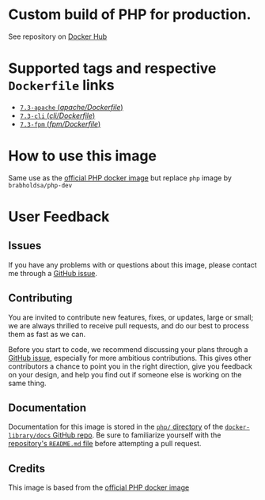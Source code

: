 # Custom build of PHP for production.

See repository on [Docker Hub](https://hub.docker.com/repository/docker/brabholdsa/php-dev)

# Supported tags and respective `Dockerfile` links

- [ `7.3-apache` (*apache/Dockerfile*)](https://github.com/brabhold/docker-php-dev/blob/master/apache/Dockerfile)
- [ `7.3-cli` (*cli/Dockerfile*)](https://github.com/brabhold/docker-php-dev/blob/master/cli/Dockerfile)
- [ `7.3-fpm` (*fpm/Dockerfile*)](https://github.com/brabhold/docker-php-dev/blob/master/fpm/Dockerfile)

# How to use this image

Same use as the [official PHP docker image](https://hub.docker.com/_/php/) but replace `php` image by `brabholdsa/php-dev`

# User Feedback

## Issues

If you have any problems with or questions about this image, please contact me through a [GitHub issue](https://github.com/brabhold/docker-php-dev/issues).

## Contributing

You are invited to contribute new features, fixes, or updates, large or small; we are always thrilled to receive pull requests, and do our best to process them as fast as we can.

Before you start to code, we recommend discussing your plans through a [GitHub issue](https://github.com/docker-library/php/issues), especially for more ambitious contributions. This gives other contributors a chance to point you in the right direction, give you feedback on your design, and help you find out if someone else is working on the same thing.

## Documentation

Documentation for this image is stored in the [`php/` directory](https://github.com/docker-library/docs/tree/master/php) of the [`docker-library/docs` GitHub repo](https://github.com/docker-library/docs). Be sure to familiarize yourself with the [repository's `README.md` file](https://github.com/docker-library/docs/blob/master/README.md) before attempting a pull request.

## Credits

This image is based from the [official PHP docker image](https://hub.docker.com/_/php/)
